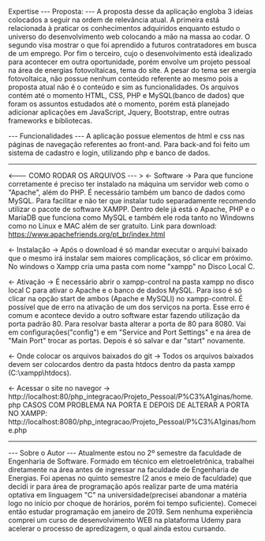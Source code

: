 Expertise
--- Proposta: ---
 A proposta desse da aplicação engloba 3 ideias colocados a seguir na ordem de relevância atual. 
 A primeira está relacionada à praticar os conhecimentos adquiridos enquanto estudo o universo do desenvolvimento web colocando a mão na massa ao codar. 
 O segundo visa mostrar o que foi aprendido a futuros contratadores em busca de um emprego. Por fim o terceiro, cujo o desenvolvimento está idealizado para acontecer em outra oportunidade, porém envolve um projeto pessoal na área de energias fotovoltaicas, tema do site. 
 A pesar do tema ser energia fotovoltaica, não possue nenhum conteúdo referente ao mesmo pois a proposta atual não é o conteúdo e sim as funcionalidades.
 Os arquivos contém até o momento HTML, CSS, PHP e MySQL(banco de dados) que foram os assuntos estudados até o momento, porém está planejado adicionar aplicações em JavaScript, Jquery, Bootstrap, entre outras frameworks e bibliotecas.
 
 --- Funcionalidades ---
 A aplicação possue elementos de html e css nas páginas de navegação referentes ao front-and. 
 Para back-and foi feito um sistema de cadastro e login, utilizando php e banco de dados.
 
 ---------------------------------------------------------------------------------
 
 <--- COMO RODAR OS ARQUIVOS --- >
 <- Software -> 
 Para que funcione corretamente é preciso ter instalado na máquina um servidor web como o "Apache", além do PHP. 
 É necessário também um banco de dados como MySQL. 
 Para facilitar e não ter que instalar tudo separadamente recomendo utilizar o pacote de software XAMPP. 
 Dentro dele já está o Apache, PHP e o MariaDB que funciona como MySQL e também ele roda tanto no Windowns como no Linux e MAC além de ser gratuíto. 
 Link para download: https://www.apachefriends.org/pt_br/index.html
 
 <- Instalação -> 
 Após o download é só mandar executar o arquivi baixado que o mesmo irá instalar sem maiores complicaçãos, só clicar em próximo. 
 No windows o Xampp cria uma pasta com nome "xampp" no Disco Local C.
 
 <- Ativação -> 
 É necessário abrir o xampp-control na pasta xampp no disco local C para ativar o Apache e o banco de dados MySQL. 
 Para isso é só clicar na opção start de ambos (Apache e MySQLI) no xampp-control. 
 É possível que de erro na ativação de um dos serviços na porta. 
 Esse erro é comum e acontece devido a outro software estar fazendo utilização da porta padrão 80. 
 Para resolvar basta alterar a porta de 80 para 8080.
 Vai em configurações("config") e em "Service and Port Settings" e na área de "Main Port" trocar as portas. 
 Depois é só salvar e dar "start" novamente.
 
 <- Onde colocar os arquivos baixados do git -> 
 Todos os arquivos baixados devem ser colocardos dentro da pasta htdocs dentro da pasta xampp (C:\xampp\htdocs).
 
 <- Acessar o site no navegor ->
 http://localhost:80/php_integracao/Projeto_Pessoal/P%C3%A1ginas/home.php
 CASOS COM PROBLEMA NA PORTA E DEPOIS DE ALTERAR A PORTA NO XAMPP:
 http://localhost:8080/php_integracao/Projeto_Pessoal/P%C3%A1ginas/home.php
 
 ----------------------------------------------------------------------------------------
 
 --- Sobre o Autor ---
 Atualmente estou no 2º semestre da faculdade de Engenharia de Software. 
 Formado em técnico em eletroeletrônica, trabalhei diretamente na área antes de ingressar na faculdade de Engenharia de Energias. 
 Foi apenas no quinto semestre (2 anos e meio de faculdade) que decidi ir para área de programação após realizar parte de uma matéria optativa em linguagem "C" na universidade(precisei abandonar a matéria logo no início por choque de horários, porém foi tempo suficiente).
 Comecei então estudar programação em janeiro de 2019. 
 Sem nenhuma experiência comprei um curso de desenvolvimento WEB na plataforma Udemy para acelerar o processo de apredizagem, o qual ainda estou cursando. 